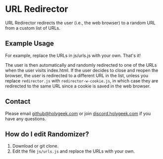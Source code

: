 # URL Redirector

URL Redirector redirects the user (i.e., the web browser) to a random URL from a custom list of URLs.

## Example Usage

For example, replace the URLs in js/urls.js with your own. That's it!

The user is then automatically and randomly redirected to one of the URLs when the user visits index.html. If the user decides to close and reopen the browser, the user is redirected to a different URL in the list, unless you replace <code>redirector.js</code> with <code>redirector-w-cookie.js</code>, in which case they are  redirected to the same URL since a cookie is saved in the web browser.

## Contact
	
Please email <a href="mailto:github@holygeek.com">github@holygeek.com</a> or join <a href="http://discord.holygeek.com/">discord.holygeek.com</a> if you have any questions.

## How do I edit Randomizer?

1. Download or git clone.
2. Edit the file <code>js/urls.js</code> and replace the URLs with your own.
